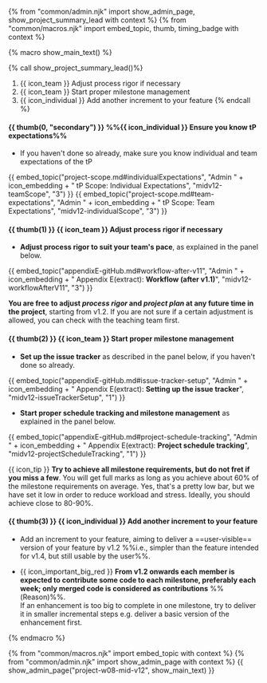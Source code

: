 {% from "common/admin.njk" import show_admin_page, show_project_summary_lead with context %}
{% from "common/macros.njk" import embed_topic, thumb, timing_badge with context %}

{% macro show_main_text() %}
<div id="main">

{% call show_project_summary_lead()%}
1. {{ icon_team }} Adjust process rigor if necessary
1. {{ icon_team }} Start proper milestone management
1. {{ icon_individual }} Add another increment to your feature
{% endcall %}
<div id="body">


#### {{ thumb(0, "secondary") }} %%{{ icon_individual }} Ensure you know tP expectations%%

* If you haven't done so already, make sure you know individual and team expectations of the tP

<div class="indented-level2">

{{ embed_topic("project-scope.md#individualExpectations", "Admin " + icon_embedding + " tP Scope: Individual Expectations", "midv12-teamScope", "3") }}
{{ embed_topic("project-scope.md#team-expectations", "Admin " + icon_embedding + " tP Scope: Team Expectations", "midv12-individualScope", "3") }}
</div>


#### {{ thumb(1) }} {{ icon_team }} Adjust process rigor if necessary

* **Adjust process rigor to suit your team's pace**, as explained in the panel below.

<div class="indented-level2">

{{ embed_topic("appendixE-gitHub.md#workflow-after-v11", "Admin " + icon_embedding + " Appendix E(extract): **Workflow (after v1.1)**", "midv12-workflowAfterV11", "3") }}

<box type="tip">

**You are free to adjust _process rigor_ and _project plan_ at any future time in the project**, starting from v1.2. If you are not sure if a certain adjustment is allowed, you can check with the teaching team first.
</box>

</div>

#### {{ thumb(2) }} {{ icon_team }} Start proper milestone management

* **Set up the issue tracker** as described in the panel below, if you haven't done so already.

<div class="indented-level2">

{{ embed_topic("appendixE-gitHub.md#issue-tracker-setup", "Admin " + icon_embedding + " Appendix E(extract): **Setting up the issue tracker**", "midv12-issueTrackerSetup", "1") }}
</div>

* **Start proper schedule tracking and milestone management** as explained in the panel below.

<div class="indented-level2">

{{ embed_topic("appendixE-gitHub.md#project-schedule-tracking", "Admin " + icon_embedding + " Appendix E(extract): **Project schedule tracking**", "midv12-projectScheduleTracking", "1") }}
</div>

<div class="indented">

{{ icon_tip }} **Try to achieve all milestone requirements, but do not fret if you miss a few**.  You will get full marks as long as you achieve about 60% of the milestone requirements on average. Yes, that's a pretty low bar, but we have set it low in order to reduce workload and stress. Ideally, you should achieve close to 80-90%.
</div>

#### {{ thumb(3) }} {{ icon_individual }} Add another increment to your feature

* Add an increment to your feature, aiming to deliver a ==user-visible== version of your feature by v1.2 %%i.e., simpler than the feature intended for v1.4, but still usable by the user%%.

* {{ icon_important_big_red }} **From v1.2 onwards each member is expected to contribute <tooltip content="the amount of code does not matter; even small contributions are acceptable">some</tooltip> code to each <tooltip content="v1.3, v1.4"> milestone</tooltip>, preferably each week; only merged code is considered as contributions** %%<popover content="The ability to deliver code incrementally is an important learning outcome of this module because incremental delivery, among other things, improves the _visibility_ of your work.">(Reason)</popover>%%. <br>
 If an enhancement is too big to complete in one milestone, try to deliver it in smaller incremental steps e.g. deliver a basic version of the enhancement first.


</div>

</div>
{% endmacro %}

{% from "common/macros.njk" import embed_topic with context %}
{% from "common/admin.njk" import show_admin_page with context %}
{{ show_admin_page("project-w08-mid-v12", show_main_text) }}
